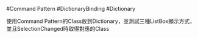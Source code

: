 #Command Pattern #DictionaryBinding #Dictionary

使用Command Pattern的Class放到Dictionary，並測試三種ListBox顯示方式，並且SelectionChanged時取得對應的Class